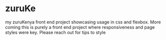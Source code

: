 # zuruKe
my zuruKenya front end project showcasing usage in css and flexbox. More coming
this is purely a front end project where responsiveness and page styles were key.
Please reach out for tips to style
